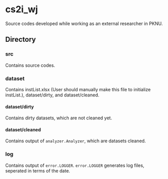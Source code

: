 # cs2i_wj
Source codes developed while working as an external researcher in PKNU.

## Directory
### src
Contains source codes.
### dataset
Contains instList.xlsx (User should manually make this file to initialize instList.), dataset/dirty, and dataset/cleaned.
#### dataset/dirty
Contains dirty datasets, which are not cleaned yet.
#### dataset/cleaned
Contains output of ```analyzer.Analyzer```, which are datasets cleaned.
### log
Contains output of ```error.LOGGER```. ```error.LOGGER``` generates log files, seperated in terms of the date.
